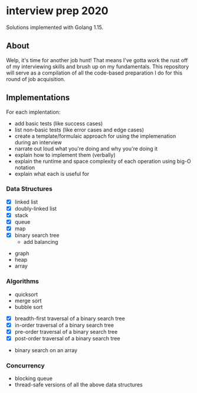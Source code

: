 # interview prep 2020

Solutions implemented with Golang 1.15.

## About

Welp, it's time for another job hunt!
That means I've gotta work the rust off of my interviewing skills and brush up on my fundamentals.
This repository will serve as a compilation of all the code-based preparation I do for this round of job acquisition.

## Implementations

For each implentation:

- add basic tests (like success cases)
- list non-basic tests (like error cases and edge cases)
- create a template/formulaic approach for using the implemenation during an interview
- narrate out loud what you're doing and why you're doing it
- explain how to implement them (verbally)
- explain the runtime and space complexity of each operation using big-O notation
- explain what each is useful for

### Data Structures

- [x] linked list
- [x] doubly-linked list
- [x] stack
- [x] queue
- [x] map
- [x] binary search tree
  - add balancing
- graph
- heap
- array

### Algorithms

- quicksort
- merge sort
- bubble sort
- [x] breadth-first traversal of a binary search tree
- [x] in-order traversal of a binary search tree
- [x] pre-order traversal of a binary search tree
- [x] post-order traversal of a binary search tree
- binary search on an array

### Concurrency

- blocking queue
- thread-safe versions of all the above data structures
